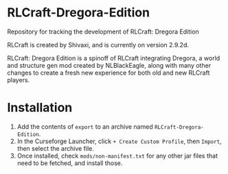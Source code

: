 # RLCraft-Dregora-Edition
 Repository for tracking the development of RLCraft: Dregora Edition

 RLCraft is created by Shivaxi, and is currently on version 2.9.2d.

 RLCraft: Dregora Edition is a spinoff of RLCraft integrating Dregora, a world and structure gen mod created by NLBlackEagle, along with many other changes to create a fresh new experience for both old and new RLCraft players.

# Installation
 1. Add the contents of `export` to an archive named `RLCraft-Dregora-Edition`.
 2. In the Curseforge Launcher, click `+ Create Custom Profile`, then `Import`, then select the archive file.
 3. Once installed, check `mods/non-manifest.txt` for any other jar files that need to be fetched, and install those.
